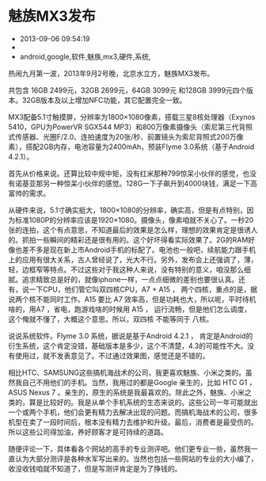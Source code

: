 # 魅族MX3发布
- 2013-09-06 09:54:19
- 
- android,google,软件,魅族,mx3,硬件,系统,

<p>热闹九月第一波，2013年9月2号晚，北京水立方，魅族MX3发布。</p>

<p>共包含 16GB 2499元，32GB 2699元，64GB 3099元 和128GB 3999元四个版本。32GB版本及以上增加NFC功能，其它配置完全一致。</p>

<p>MX3配备5.1寸触摸屏，分辨率为1800×1080像素，搭载三星8核处理器（Exynos 5410，GPU为PowerVR SGX544 MP3）和800万像素摄像头（索尼第三代背照式传感器、光圈F/2.0、连拍速度为20张/秒、前置镜头为索尼背照式200万像素），搭配2GB内存，电池容量为2400mAh，预装Flyme 3.0系统（基于Android 4.2.1）。</p>

<p>首先从价格来说。还算比较中规中矩，没有红米那种799惊呆小伙伴的感觉，也没有诺基亚那另一种惊呆小伙伴的感觉。128G一下子飙升到4000块钱，满足一下高富帅的需求。</p>

<p>从硬件来说，5.1寸确实挺大，1800×1080的分辨率，确实高，但是有点特别，因为标准1080P的分辨率应该是1920×1080。摄像头，像素咱就不关心了。一秒20张的连拍，这个有点意思，不知道最后的效果是怎么样，理想的效果肯定是很诱人的。抓拍一些瞬间的精彩还是很有用的。这个好坏得看实际效果了。2G的RAM好像也差不多是现在新上市Android手机的标配了。电池也一般吧，续航能力跟手机上的应用有很大关系，古人曾经说了，光大不行。另外，发布会上还强调了，薄，轻，边框窄等特点。不过这些对于我这种人来说，没有特别的意义，咱没那么细腻。追求精致总是好的，就像iphone一样，一点点细微的差别也要很认真。还有，说一下CPU，他们管它叫双四核CPU，A7 + A15 ， 两个四核，重点的是，据说两个核不能同时工作。A15 要比 A7 效率高，但是功耗也大，所以呢，平时待机啥的，用A7 ，省电，跑游戏啥的时候用 A15 ， 运行流畅，但是他们怎么调度，这个俺就不懂了，大概这个意思。所以，双四核 不能等同于 八核。</p>

<p>说说系统软件。Flyme 3.0 系统，据说是基于Android 4.2.1 ， 肯定是Android的衍生系统，这个肯定没错，基础版本是多少，这个不清楚，4.3的可能性不大。没有使用过，就不发表意见了。不过通过效果图，感觉还是不错的。</p>

<p>相比HTC、SAMSUNG这些搞机海战术的公司，我更喜欢魅族、小米之类的。虽然我自己不用他们的手机。当然，我用过的都是Google 亲生的，比如 HTC G1 ， ASUS Nexus 7 。亲生的，原生的系统是我最喜欢的。除此之外，魅族、小米之类的，算是比较好的。我是从单个手机系统的生态来说的。这些公司一年可能就出一个或两个手机，他们会更有精力去解决出现的问题。而搞机海战术的公司，很多机型在卖了一段时间后，根本没有精力去维护和升级。最后，消费者是最受伤的。所以这些公司得加油，养好顾客才是可持续的道路。</p><p>随便评论一下，具体看各个网站的高手的专业测评吧。他们更专业一些，虽然我一直认为大部分测评是各种水军写出来的。当然也包括一些网站的专业的大小编了，收没收钱咱就不知道了，但是写测评肯定是为了挣钱的。</p>